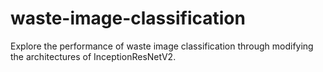 # waste-image-classification
Explore the performance of waste image classification through modifying the architectures of InceptionResNetV2.
